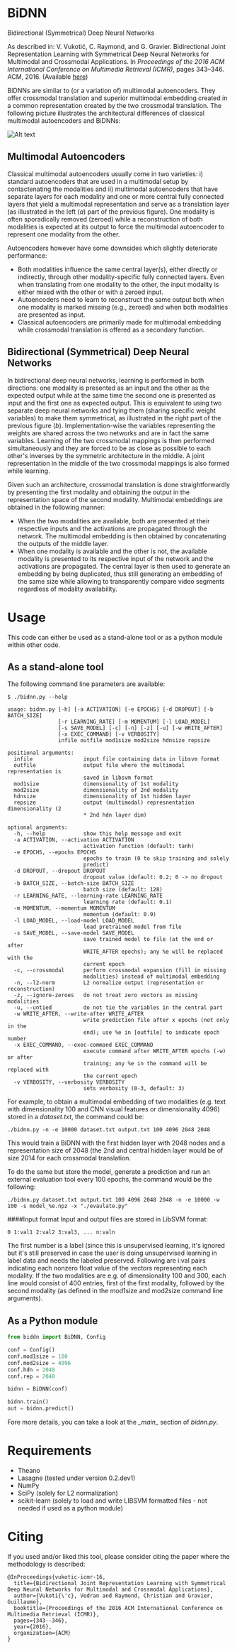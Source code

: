 BiDNN
=====
Bidirectional (Symmetrical) Deep Neural Networks

As described in: V. Vukotić, C. Raymond, and G. Gravier. Bidirectional Joint Representation Learning with Symmetrical Deep Neural Networks for Multimodal and Crossmodal Applications. In *Proceedings of the 2016 ACM International Conference on Multimedia Retrieval (ICMR)*, pages 343–346. ACM, 2016. (Available [here](https://hal.inria.fr/hal-01314302/document))

BiDNNs are similar to (or a variation of) multimodal autoencoders. They offer crossmodal translation and superior multimodal embedding created in a common representation created by the two crossmodal translation. The following picture illustrates the architectural differences of classical multimodal autoencoders and BiDNNs:

![Alt text](images/AEvsBiDNN.png?raw=true "Title")

Multimodal Autoencoders
-----------------------

Classical multimodal autoencoders usually come in two varieties: i) standard autoencoders that are used in a multimodal setup by contactenating the modalities and ii) multimodal autoencoders that have separate layers for each modality and one or more central fully connected layers that yield a multimodal representation and serve as a translation layer (as illustrated in the left (*a*) part of the previous figure). One modality is often sporadically removed (zeroed) while a reconstruction of both modalities is expected at its output to force the multimodal autoencoder to represent one modality from the other.

Autoencoders however have some downsides which slightly deteriorate performance:
* Both modalities influence the same central layer(s), either directly or indirectly, through other modality-specific fully connected layers. Even when translating from one modality to the other, the input modality is either mixed with the other or with a zeroed input.
* Autoencoders need to learn to reconstruct the same output both when one modality is marked missing (e.g., zeroed) and when both modalities are presented as input.
* Classical autoencoders are primarily made for multimodal embedding while crossmodal translation is offered as a secondary function.

Bidirectional (Symmetrical) Deep Neural Networks
------------------------------------------------

In bidirectional deep neural networks, learning is performed in both directions: one modality is presented as an input and the other as the expected output while at the same time the second one is presented as input and the first one as expected output. This is equivalent to using two separate deep neural networks and tying them (sharing specific weight variables) to make them symmetrical, as illustrated in the right part of the previous figure (*b*). Implementation-wise the variables representing the weights are shared across the two networks and are in fact the same variables. Learning of the two crossmodal mappings is then performed simultaneously and they are forced to be as close as possible to each other's inverses by the symmetric architecture in the middle. A joint representation in the middle of the two crossmodal mappings is also formed while learning.

Given such an architecture, crossmodal translation is done straightforwardly by presenting the first modality and obtaining the output in the representation space of the second modality. Multimodal embeddings are obtained in the following manner:
* When the two modalities are available, both are presented at their respective inputs and the activations are propagated through the network. The multimodal embedding is then obtained by concatenating the outputs of the middle layer.
* When one modality is available and the other is not, the available modality is presented to its respective input of the network and the activations are propagated. The central layer is then used to generate an embedding by being duplicated, thus still generating an embedding of the same size while allowing to transparently compare video segments regardless of modality availability.

Usage
=====
This code can either be used as a stand-alone tool or as a python module within other code.

As a stand-alone tool
---------------------

The following command line parameters are available:
```
$ ./bidnn.py --help

usage: bidnn.py [-h] [-a ACTIVATION] [-e EPOCHS] [-d DROPOUT] [-b BATCH_SIZE]
                [-r LEARNING_RATE] [-m MOMENTUM] [-l LOAD_MODEL]
                [-s SAVE_MODEL] [-c] [-n] [-z] [-u] [-w WRITE_AFTER]
                [-x EXEC_COMMAND] [-v VERBOSITY]
                infile outfile mod1size mod2size hdnsize repsize

positional arguments:
  infile                input file containing data in libsvm format
  outfile               output file where the multimodal representation is
                        saved in libsvm format
  mod1size              dimensionality of 1st modality
  mod2size              dimensionality of 2nd modality
  hdnsize               dimensionality of 1st hidden layer
  repsize               output (multimodal) represnentation dimensionality (2
                        * 2nd hdn layer dim)

optional arguments:
  -h, --help            show this help message and exit
  -a ACTIVATION, --activation ACTIVATION
                        activation function (default: tanh)
  -e EPOCHS, --epochs EPOCHS
                        epochs to train (0 to skip training and solely
                        predict)
  -d DROPOUT, --dropout DROPOUT
                        dropout value (default: 0.2; 0 -> no dropout
  -b BATCH_SIZE, --batch-size BATCH_SIZE
                        batch size (default: 128)
  -r LEARNING_RATE, --learning-rate LEARNING_RATE
                        learning rate (default: 0.1)
  -m MOMENTUM, --momentum MOMENTUM
                        momentum (default: 0.9)
  -l LOAD_MODEL, --load-model LOAD_MODEL
                        load pretrained model from file
  -s SAVE_MODEL, --save-model SAVE_MODEL
                        save trained model to file (at the end or after
                        WRITE_AFTER epochs); any %e will be replaced with the
                        current epoch
  -c, --crossmodal      perform crossmodal expansion (fill in missing
                        modalities) instead of multimodal embedding
  -n, --l2-norm         L2 normalize output (representation or reconstruction)
  -z, --ignore-zeroes   do not treat zero vectors as missing modalities
  -u, --untied          do not tie the variables in the central part
  -w WRITE_AFTER, --write-after WRITE_AFTER
                        write prediction file after x epochs (not only in the
                        end); use %e in [outfile] to indicate epoch number
  -x EXEC_COMMAND, --exec-command EXEC_COMMAND
                        execute command after WRITE_AFTER epochs (-w) or after
                        training; any %e in the command will be replaced with
                        the current epoch
  -v VERBOSITY, --verbosity VERBOSITY
                        sets verbosity (0-3, default: 3)
```

For example, to obtain a multimodal embedding of two modalities (e.g. text with dimensionality 100 and CNN visual features or dimensionality 4096) stored in a *dataset.txt*, the command could be:
```
./bidnn.py -n -e 10000 dataset.txt output.txt 100 4096 2048 2048
```
This would train a BiDNN with the first hidden layer with 2048 nodes and a representation size of 2048 (the 2nd and central hidden layer would be of size 2014 for each crossmodal translation.

To do the same but store the model, generate a prediction and run an external evaluation tool every 100 epochs, the command would be the following:
```
./bidnn.py dataset.txt output.txt 100 4096 2048 2048 -n -e 10000 -w 100 -s model_%e.npz -x "./evaulate.py"
```
####Input format
Input and output files are stored in LibSVM format:
```
0 1:val1 2:val2 3:val3, ... n:valn
```
The first number is a label (since this is unsupervised learning, it's ignored but it's still preserved in case the user is doing unsupervised learning in label data and needs the labeled preserved. Following are i:val pairs indicating each nonzero float value of the vectors representing each modality. If the two modalities are e.g. of dimensionality 100 and 300, each line would consist of 400 entries, first of the first modality, followed by the second modality (as defined in the mod1size and mod2size command line arguments).

As a Python module
-------------------
```python
from biddn import BiDNN, Config

conf = Config()
conf.mod1size = 100
conf.mod2size = 4096
conf.hdn = 2048
conf.rep = 2048

bidnn = BiDNN(conf)

bidnn.train()
out = bidnn.predict()
```
Fore more details, you can take a look at the *\__main\__* section of *bidnn.py*.

Requirements
============

* Theano
* Lasagne (tested under version 0.2.dev1)
* NumPy
* SciPy (solely for L2 normalization)
* scikit-learn (solely to load and write LIBSVM formatted files - not needed if used as a python module)

Citing
======

If you used and/or liked this tool, please consider citing the paper where the methodology is described:
```
@InProceedings{vukotic-icmr-16,
  title={Bidirectional Joint Representation Learning with Symmetrical Deep Neural Networks for Multimodal and Crossmodal Applications},
  author={Vukoti{\'c}, Vedran and Raymond, Christian and Gravier, Guillaume},
  booktitle={Proceedings of the 2016 ACM International Conference on Multimedia Retrieval (ICMR)},
  pages={343--346},
  year={2016},
  organization={ACM}
}
```
